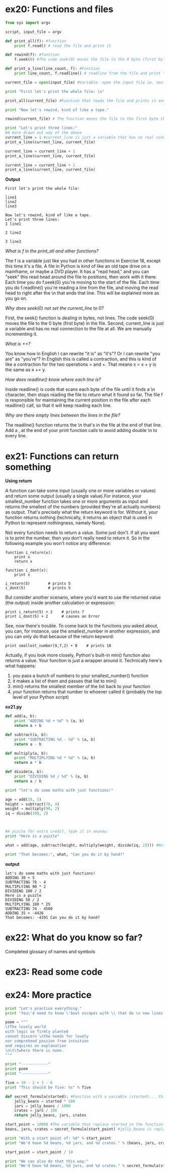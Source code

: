 # ex20: Functions and files
```python
from sys import argv

script, input_file = argv

def print_all(f): #function
    print f.read() # read the file and print it

def rewind(f): #function
    f.seek(0) #The code seek(0) moves the file to the 0 byte (first byte) in the file

def print_a_line(line_count, f): #Function
    print line_count, f.readline() # readline from the file and print the line with a line count

current_file = open(input_file) #Variable- open the input file ie. text.txt

print "First let's print the whole file: \n"

print_all(current_file) #Function that reads the file and prints it and a variable that opens the input file ie text.txt

print "Now let's rewind, kind of like a tape."

rewind(current_file) # The function moves the file to the first byte (byte 0) in the file. ie. 'resets' the file

print "Let's print three lines:"
#A more drawn out way of the above
current_line = 1 #current_line is just a variable that has no real connection to the file. It is manually incremented
print_a_line(current_line, current_file)

current_line = current_line + 1
print_a_line(current_line, current_file)

current_line = current_line + 1
print_a_line(current_line, current_file)
```
**Output**
```
First let's print the whole file:

line1
line2
line3

Now let's rewind, kind of like a tape.
Let's print three lines:
1 line1

2 line2

3 line3
```
*What is f in the print_all and other functions?*

The f is a variable just like you had in other functions in Exercise 18, except this time it's a file. A file in Python is kind of like an old tape drive on a mainframe, or maybe a DVD player. It has a "read head," and you can "seek" this read head around the file to positions, then work with it there. Each time you do f.seek(0) you're moving to the start of the file. Each time you do f.readline() you're reading a line from the file, and moving the read head to right after the \n that ends that line. This will be explained more as you go on.

*Why does seek(0) not set the current_line to 0?*

First, the seek() function is dealing in bytes, not lines. The code seek(0) moves the file to the 0 byte (first byte) in the file. Second, current_line is just a variable and has no real connection to the file at all. We are manually incrementing it.

*What is +=?*

You know how in English I can rewrite "it is" as "it's"? Or I can rewrite "you are" as "you're"? In English this is called a contraction, and this is kind of like a contraction for the two operations = and +. That means x = x + y is the same as x += y.

*How does readline() know where each line is?*

Inside readline() is code that scans each byte of the file until it finds a \n character, then stops reading the file to return what it found so far. The file f is responsible for maintaining the current position in the file after each readline() call, so that it will keep reading each line.

*Why are there empty lines between the lines in the file?*

The readline() function returns the \n that's in the file at the end of that line. Add a , at the end of your print function calls to avoid adding double \n to every line.

# ex21: Functions can return something

**Using return**

A function can take some input (usually one or more variables or values) and return some output (usually a single value).For instance, your smallest_number function takes one or more arguments as input and returns the smallest of the numbers (provided they're all actually numbers) as output. That's precisely what the return keyword is for. Without it, your function returns nothing (technically, it returns an object that is used in Python to represent nothingness, namely None).

Not every function needs to return a value. Some just don't. If all you want is to print the number, then you don't really need to return it. So in the following example you won't notice any difference:
```
function i_return(x):
    print x
    return x

function i_dont(x):
    print x

i_return(5)        # prints 5
i_dont(5)          # prints 5
```
But consider another scenario, where you'd want to use the returned value (the output) inside another calculation or expression:

```
print i_return(5) + 2    # prints 7
print i_dont(5) + 2      # causes an Error
```
See, now there's trouble. To come back to the functions you asked about, you can, for instance, use the smallest_number in another expression, and you can only do that because of the return keyword:

```
print smallest_number(9,7,2) + 8    # prints 10
```
Actually, if you look more closely, Python's built-in min() function also returns a value. Your function is just a wrapper around it. Technically here's what happens:

1. you pass a bunch of numbers to your smallest_number() function
2. it makes a list of them and passes that list to min()
3. min() returns the smallest member of the list back to your function
4. your function returns that number to whoever called it (probably the top level of your Python script)

**ex21.py**
```python
def add(a, b):
    print "ADDING %d + %d" % (a, b)
    return a + b

def subtract(a, b):
    print "SUBTRACTING %d - %d" % (a, b)
    return a - b

def multiply(a, b):
    print "MULTIPLYING %d * %d" % (a, b)
    return a * b

def divide(a, b):
    print "DIVIDING %d / %d" % (a, b)
    return a / b

print "let's do some maths with just functions!"

age = add(30, 5)
height = subtract(78, 4)
weight = multiply(90, 2)
iq = divide(100, 2)



#A puzzle for extra credit, type it in anyway.
print "Here is a puzzle"

what = add(age, subtract(height, multiply(weight, divide(iq, 2)))) #Note: printed 'inside out' not 'backwards

print "That becomes:", what, "Can you do it by hand?"
```
**output**
```
let's do some maths with just functions!
ADDING 30 + 5
SUBTRACTING 78 - 4
MULTIPLYING 90 * 2
DIVIDING 100 / 2
Here is a puzzle
DIVIDING 50 / 2
MULTIPLYING 180 * 25
SUBTRACTING 74 - 4500
ADDING 35 + -4426
That becomes: -4391 Can you do it by hand?
```

# ex22: What do you know so far?

Completed glossary of names and symbols

# ex23: Read some code

# ex24: More practice
```python
print "Let's practice everything."
print 'You\'d need to know \'bout escapes with \\ that do \n new lines and \t tabs.'

poem = """
\tThe lovely world
with logic so firmly planted
cannot discern \nthe needs for lovely
nor comprehend passion from intuition
and requires an explanation
\n\t\twhere there is none.
"""

print "------------"
print poem
print "------------"

five = 10 - 2 + 3 - 6
print "This should be five: %s" % five

def secret_formula(started): #Function with a variable (started)... this variable is only temporary and becomes replaced by start_point later
    jelly_beans = started * 500
    jars = jelly_beans / 1000
    crates = jars / 100
    return jelly_beans, jars, crates

start_point = 10000 #The variable that replace started in the function
beans, jars, crates = secret_formula(start_point) #jelly_beans is replaced by beans

print "With a start point of: %d" % start_point
print "We'd have %d beans, %d jars, and %d crates." % (beans, jars, crates)

start_point = start_point / 10

print "We can also do that this way:"
print "We'd have %d beans, %d jars, and %d crates." % secret_formula(start_point)
```
